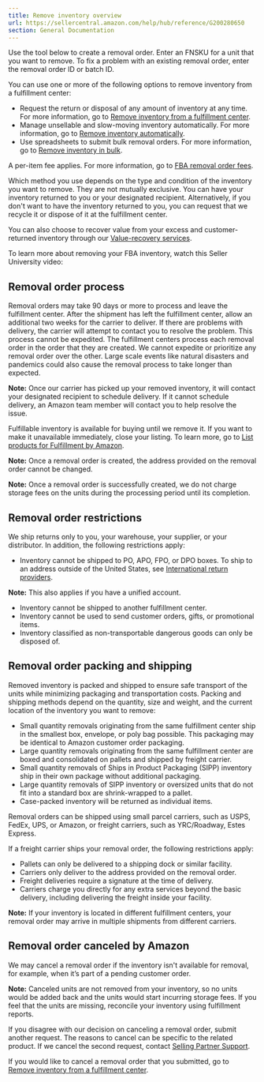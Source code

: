 ```yaml
---
title: Remove inventory overview
url: https://sellercentral.amazon.com/help/hub/reference/G200280650
section: General Documentation
---
```


Use the tool below to create a removal order. Enter an FNSKU for a unit that
you want to remove. To fix a problem with an existing removal order, enter the
removal order ID or batch ID.

You can use one or more of the following options to remove inventory from a
fulfillment center:

  * Request the return or disposal of any amount of inventory at any time. For more information, go to [Remove inventory from a fulfillment center](/gp/help/201436560).
  * Manage unsellable and slow-moving inventory automatically. For more information, go to [Remove inventory automatically](/gp/help/200678710).
  * Use spreadsheets to submit bulk removal orders. For more information, go to [Remove inventory in bulk](/gp/help/200721270).

A per-item fee applies. For more information, go to [FBA removal order
fees](/gp/help/200685050).

Which method you use depends on the type and condition of the inventory you
want to remove. They are not mutually exclusive. You can have your inventory
returned to you or your designated recipient. Alternatively, if you don't want
to have the inventory returned to you, you can request that we recycle it or
dispose of it at the fulfillment center.

You can also choose to recover value from your excess and customer-returned
inventory through our [Value-recovery
services](/help/hub/reference/GBEP5S4XFH4RPZLF).

To learn more about removing your FBA inventory, watch this Seller University
video:

## Removal order process

Removal orders may take 90 days or more to process and leave the fulfillment
center. After the shipment has left the fulfillment center, allow an
additional two weeks for the carrier to deliver. If there are problems with
delivery, the carrier will attempt to contact you to resolve the problem. This
process cannot be expedited. The fulfillment centers process each removal
order in the order that they are created. We cannot expedite or prioritize any
removal order over the other. Large scale events like natural disasters and
pandemics could also cause the removal process to take longer than expected.

**Note:** Once our carrier has picked up your removed inventory, it will
contact your designated recipient to schedule delivery. If it cannot schedule
delivery, an Amazon team member will contact you to help resolve the issue.

Fulfillable inventory is available for buying until we remove it. If you want
to make it unavailable immediately, close your listing. To learn more, go to
[List products for Fulfillment by Amazon](/gp/help/200141220).

**Note:** Once a removal order is created, the address provided on the removal
order cannot be changed.

**Note:** Once a removal order is successfully created, we do not charge
storage fees on the units during the processing period until its completion.

## Removal order restrictions

We ship returns only to you, your warehouse, your supplier, or your
distributor. In addition, the following restrictions apply:

  * Inventory cannot be shipped to PO, APO, FPO, or DPO boxes. To ship to an address outside of the United States, see [International return providers](/tsba/searchpage/International%20Returns?sellIn=US&ref_=xx_spn_servs_irlst).

**Note:** This also applies if you have a unified account.

  * Inventory cannot be shipped to another fulfillment center.
  * Inventory cannot be used to send customer orders, gifts, or promotional items. 
  * Inventory classified as non-transportable dangerous goods can only be disposed of.

## Removal order packing and shipping

Removed inventory is packed and shipped to ensure safe transport of the units
while minimizing packaging and transportation costs. Packing and shipping
methods depend on the quantity, size and weight, and the current location of
the inventory you want to remove:

  * Small quantity removals originating from the same fulfillment center ship in the smallest box, envelope, or poly bag possible. This packaging may be identical to Amazon customer order packaging. 
  * Large quantity removals originating from the same fulfillment center are boxed and consolidated on pallets and shipped by freight carrier.
  * Small quantity removals of Ships in Product Packaging (SIPP) inventory ship in their own package without additional packaging.
  * Large quantity removals of SIPP inventory or oversized units that do not fit into a standard box are shrink-wrapped to a pallet. 
  * Case-packed inventory will be returned as individual items.

Removal orders can be shipped using small parcel carriers, such as USPS,
FedEx, UPS, or Amazon, or freight carriers, such as YRC/Roadway, Estes
Express.

If a freight carrier ships your removal order, the following restrictions
apply:

  * Pallets can only be delivered to a shipping dock or similar facility. 
  * Carriers only deliver to the address provided on the removal order. 
  * Freight deliveries require a signature at the time of delivery. 
  * Carriers charge you directly for any extra services beyond the basic delivery, including delivering the freight inside your facility. 

**Note:** If your inventory is located in different fulfillment centers, your
removal order may arrive in multiple shipments from different carriers.

##  Removal order canceled by Amazon

We may cancel a removal order if the inventory isn't available for removal,
for example, when it’s part of a pending customer order.

**Note:** Canceled units are not removed from your inventory, so no units
would be added back and the units would start incurring storage fees. If you
feel that the units are missing, reconcile your inventory using fulfillment
reports.

If you disagree with our decision on canceling a removal order, submit another
request. The reasons to cancel can be specific to the related product. If we
cancel the second request, contact [Selling Partner Support](/cu/contact-us).

If you would like to cancel a removal order that you submitted, go to [Remove
inventory from a fulfillment center](/gp/help/201436560).

